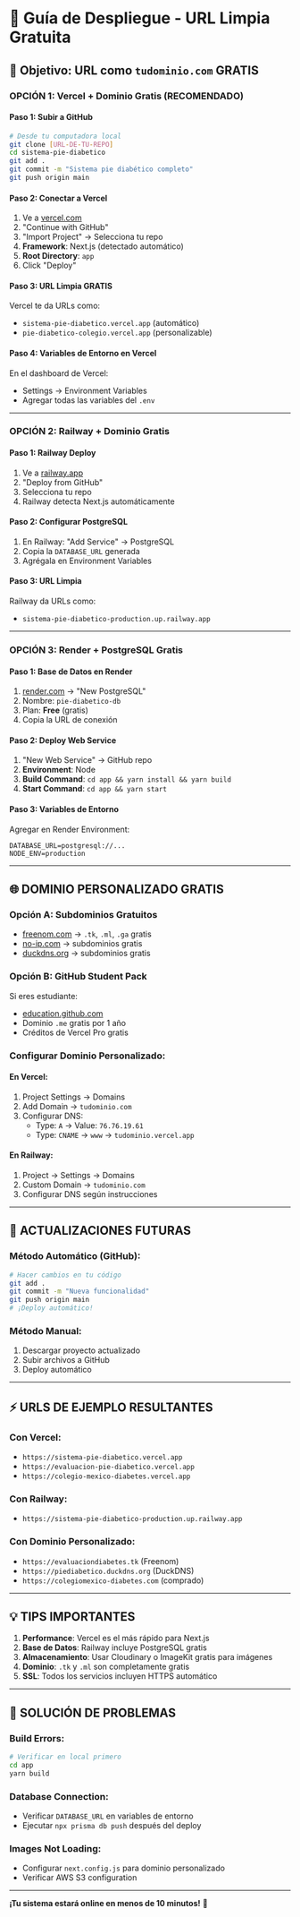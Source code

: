 
# 🚀 Guía de Despliegue - URL Limpia Gratuita

## 🎯 Objetivo: URL como `tudominio.com` GRATIS

### **OPCIÓN 1: Vercel + Dominio Gratis (RECOMENDADO)**

#### Paso 1: Subir a GitHub
```bash
# Desde tu computadora local
git clone [URL-DE-TU-REPO]
cd sistema-pie-diabetico
git add .
git commit -m "Sistema pie diabético completo"
git push origin main
```

#### Paso 2: Conectar a Vercel
1. Ve a [vercel.com](https://vercel.com) 
2. "Continue with GitHub"
3. "Import Project" → Selecciona tu repo
4. **Framework**: Next.js (detectado automático)
5. **Root Directory**: `app`
6. Click "Deploy"

#### Paso 3: URL Limpia GRATIS
Vercel te da URLs como:
- `sistema-pie-diabetico.vercel.app` (automático)
- `pie-diabetico-colegio.vercel.app` (personalizable)

#### Paso 4: Variables de Entorno en Vercel
En el dashboard de Vercel:
- Settings → Environment Variables
- Agregar todas las variables del `.env`

---

### **OPCIÓN 2: Railway + Dominio Gratis**

#### Paso 1: Railway Deploy
1. Ve a [railway.app](https://railway.app)
2. "Deploy from GitHub"
3. Selecciona tu repo
4. Railway detecta Next.js automáticamente

#### Paso 2: Configurar PostgreSQL
1. En Railway: "Add Service" → PostgreSQL
2. Copia la `DATABASE_URL` generada
3. Agrégala en Environment Variables

#### Paso 3: URL Limpia
Railway da URLs como:
- `sistema-pie-diabetico-production.up.railway.app`

---

### **OPCIÓN 3: Render + PostgreSQL Gratis**

#### Paso 1: Base de Datos en Render
1. [render.com](https://render.com) → "New PostgreSQL"
2. Nombre: `pie-diabetico-db`
3. Plan: **Free** (gratis)
4. Copia la URL de conexión

#### Paso 2: Deploy Web Service
1. "New Web Service" → GitHub repo
2. **Environment**: Node
3. **Build Command**: `cd app && yarn install && yarn build`
4. **Start Command**: `cd app && yarn start`

#### Paso 3: Variables de Entorno
Agregar en Render Environment:
```
DATABASE_URL=postgresql://...
NODE_ENV=production
```

---

## 🌐 DOMINIO PERSONALIZADO GRATIS

### **Opción A: Subdominios Gratuitos**
- [freenom.com](http://freenom.com) → `.tk`, `.ml`, `.ga` gratis
- [no-ip.com](http://no-ip.com) → subdominios gratis
- [duckdns.org](http://duckdns.org) → subdominios gratis

### **Opción B: GitHub Student Pack**
Si eres estudiante:
- [education.github.com](https://education.github.com)
- Dominio `.me` gratis por 1 año
- Créditos de Vercel Pro gratis

### **Configurar Dominio Personalizado:**

#### En Vercel:
1. Project Settings → Domains  
2. Add Domain → `tudominio.com`
3. Configurar DNS:
   - Type: `A` → Value: `76.76.19.61`
   - Type: `CNAME` → `www` → `tudominio.vercel.app`

#### En Railway:
1. Project → Settings → Domains
2. Custom Domain → `tudominio.com`
3. Configurar DNS según instrucciones

---

## 🔄 ACTUALIZACIONES FUTURAS

### Método Automático (GitHub):
```bash
# Hacer cambios en tu código
git add .
git commit -m "Nueva funcionalidad"
git push origin main
# ¡Deploy automático!
```

### Método Manual:
1. Descargar proyecto actualizado
2. Subir archivos a GitHub
3. Deploy automático

---

## ⚡ URLS DE EJEMPLO RESULTANTES

### Con Vercel:
- `https://sistema-pie-diabetico.vercel.app`
- `https://evaluacion-pie-diabetico.vercel.app` 
- `https://colegio-mexico-diabetes.vercel.app`

### Con Railway:
- `https://sistema-pie-diabetico-production.up.railway.app`

### Con Dominio Personalizado:
- `https://evaluaciondiabetes.tk` (Freenom)
- `https://piediabetico.duckdns.org` (DuckDNS)
- `https://colegiomexico-diabetes.com` (comprado)

---

## 💡 TIPS IMPORTANTES

1. **Performance**: Vercel es el más rápido para Next.js
2. **Base de Datos**: Railway incluye PostgreSQL gratis
3. **Almacenamiento**: Usar Cloudinary o ImageKit gratis para imágenes
4. **Dominio**: `.tk` y `.ml` son completamente gratis
5. **SSL**: Todos los servicios incluyen HTTPS automático

---

## 🔧 SOLUCIÓN DE PROBLEMAS

### Build Errors:
```bash
# Verificar en local primero
cd app
yarn build
```

### Database Connection:
- Verificar `DATABASE_URL` en variables de entorno
- Ejecutar `npx prisma db push` después del deploy

### Images Not Loading:
- Configurar `next.config.js` para dominio personalizado
- Verificar AWS S3 configuration

---

**¡Tu sistema estará online en menos de 10 minutos!** 🚀
